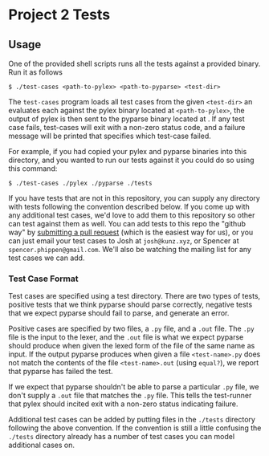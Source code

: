 Project 2 Tests
===============

## Usage

One of the provided shell scripts runs all the tests against a provided binary.
Run it as follows 

    $ ./test-cases <path-to-pylex> <path-to-pyparse> <test-dir>

The `test-cases` program loads all test cases from the given `<test-dir>` an
evaluates each against the pylex binary located at `<path-to-pylex>`, the
output of pylex is then sent to the pyparse binary located at <path-to-pyparse>. 
If any test case fails, test-cases will exit with a non-zero status code, and
a failure message will be printed that specifies which test-case failed.

For example, if you had copied your pylex and pyparse binaries into this directory, and you
wanted to run our tests against it you could do so using this command:

    $ ./test-cases ./pylex ./pyparse ./tests

If you have tests that are not in this repository, you can supply any directory
with tests following the convention described below. If you come up with any
additional test cases, we'd love to add them to this repository so other
can test against them as well. You can add tests to this repo the "github way"
by [submitting a pull request][pull-request] (which is the easiest way for us), 
or you can just email your test cases to Josh at `josh@kunz.xyz`, or Spencer
at `spencer.phippen@gmail.com`. 
We'll also be watching the mailing list for any test cases we can add.

### Test Case Format

Test cases are specified using a test directory. There are two types of tests,
positive tests that we think pyparse should parse correctly, negative tests that we 
expect pyparse should fail to parse, and generate an error. 

Positive cases are
specified by two files, a `.py` file, and a `.out` file. The `.py` file is
the input to the lexer, and the `.out` file is what we expect pyparse should 
produce when given the lexed form of the file of the same name as input. If the output
pyparse produces when given a file `<test-name>.py` does not match
the contents of the file `<test-name>.out` (using `equal?`), we report that 
pyparse has failed the test.

If we expect that pyparse shouldn't be able to parse a particular `.py` file, we
don't supply a `.out` file that matches the `.py` file. This tells the test-runner
that pylex should incited exit with a non-zero status indicating failure.

Additional test cases can be added by putting files in the `./tests` directory
following the above convention. If the convention is still a little confusing
the `./tests` directory already has a number of test cases you can model
additional cases on.

  [pull-request]: https://help.github.com/articles/creating-a-pull-request/
